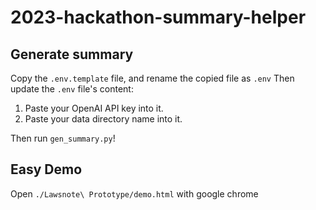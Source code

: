 # 2023-hackathon-summary-helper

## Generate summary

Copy the `.env.template` file, and rename the copied file as `.env`
Then update the `.env` file's content:

1. Paste your OpenAI API key into it.
2. Paste your data directory name into it.

Then run `gen_summary.py`!

## Easy Demo

Open `./Lawsnote\ Prototype/demo.html` with google chrome
